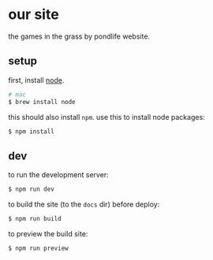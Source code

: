 # our site

the games in the grass by pondlife website.

## setup

first, install [node](https://nodejs.org/en/).

```sh
# mac
$ brew install node
```

this should also install `npm`. use this to install node packages:

```sh
$ npm install
```

## dev

to run the development server:

```sh
$ npm run dev
```

to build the site (to the `docs` dir) before deploy:

```sh
$ npm run build
```

to preview the build site:

```sh
$ npm run preview
```
